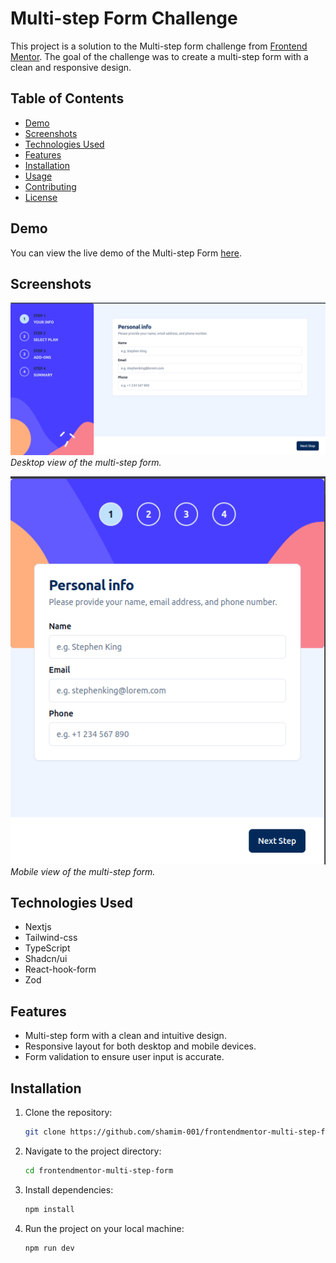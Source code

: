 # Multi-step Form Challenge

This project is a solution to the Multi-step form challenge from [Frontend Mentor](https://www.frontendmentor.io/challenges/multistep-form-YVAnSdqQBJ). The goal of the challenge was to create a multi-step form with a clean and responsive design.

## Table of Contents

- [Demo](#demo)
- [Screenshots](#screenshots)
- [Technologies Used](#technologies-used)
- [Features](#features)
- [Installation](#installation)
- [Usage](#usage)
- [Contributing](#contributing)
- [License](#license)

## Demo

You can view the live demo of the Multi-step Form [here](https://frontendmentor-multi-step-form-phi.vercel.app/).

## Screenshots

![Desktop View](multi-step-form-desktop.png)
_Desktop view of the multi-step form._

![Mobile View](multi-step-form-mobile.png)
_Mobile view of the multi-step form._

## Technologies Used

- Nextjs
- Tailwind-css
- TypeScript
- Shadcn/ui
- React-hook-form
- Zod

## Features

- Multi-step form with a clean and intuitive design.
- Responsive layout for both desktop and mobile devices.
- Form validation to ensure user input is accurate.

## Installation

1. Clone the repository:

   ```bash
   git clone https://github.com/shamim-001/frontendmentor-multi-step-form
   ```

2. Navigate to the project directory:

   ```bash
   cd frontendmentor-multi-step-form
   ```

3. Install dependencies:

   ```bash
   npm install
   ```

4. Run the project on your local machine:

   ```bash
   npm run dev
   ```
